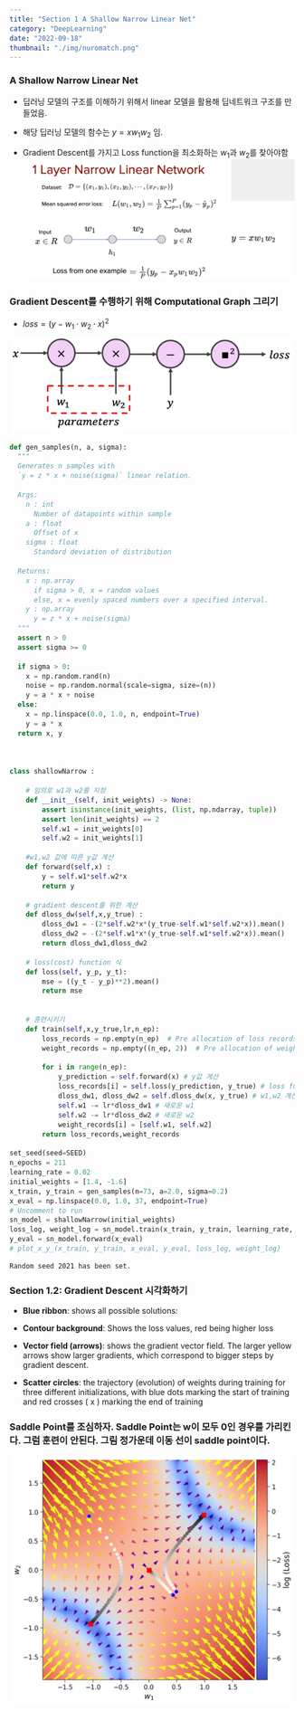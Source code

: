 ```yaml
---
title: "Section 1 A Shallow Narrow Linear Net"
category: "DeepLearning"
date: "2022-09-18"
thumbnail: "./img/nuromatch.png"
---
```


### A Shallow Narrow Linear Net

- 딥러닝 모델의 구조를 이해하기 위해서 linear 모델을 활용해 딥네트워크 구조를 만들었음.

- 해당 딥러닝 모델의 함수는 $y = xw_1w_2$ 임.

- Gradient Descent를 가지고 Loss function을 최소화하는 $w_1$과 $w_2$를 찾아야함
  ![a](./img/layerNarrowLinearNetwork.png)

### Gradient Descent를 수행하기 위해 Computational Graph 그리기

- $loss = (y - w_1 \cdot w_2 \cdot x)^2$

![a](./img/shallow_narrow.png)

```python
def gen_samples(n, a, sigma):
  """
  Generates n samples with
  `y = z * x + noise(sigma)` linear relation.

  Args:
    n : int
      Number of datapoints within sample
    a : float
      Offset of x
    sigma : float
      Standard deviation of distribution

  Returns:
    x : np.array
      if sigma > 0, x = random values
      else, x = evenly spaced numbers over a specified interval.
    y : np.array
      y = z * x + noise(sigma)
  """
  assert n > 0
  assert sigma >= 0

  if sigma > 0:
    x = np.random.rand(n)
    noise = np.random.normal(scale=sigma, size=(n))
    y = a * x + noise
  else:
    x = np.linspace(0.0, 1.0, n, endpoint=True)
    y = a * x
  return x, y



class shallowNarrow :

    # 임의로 w1과 w2를 지정
    def __init__(self, init_weights) -> None:
        assert isinstance(init_weights, (list, np.ndarray, tuple))
        assert len(init_weights) == 2
        self.w1 = init_weights[0]
        self.w2 = init_weights[1]

    #w1,w2 값에 따른 y값 계산
    def forward(self,x) :
        y = self.w1*self.w2*x
        return y

    # gradient descent를 위한 계산
    def dloss_dw(self,x,y_true) :
        dloss_dw1 = -(2*self.w2*x*(y_true-self.w1*self.w2*x)).mean()
        dloss_dw2 = -(2*self.w1*x*(y_true-self.w1*self.w2*x)).mean()
        return dloss_dw1,dloss_dw2

    # loss(cost) function 식
    def loss(self, y_p, y_t):
        mse = ((y_t - y_p)**2).mean()
        return mse


    # 훈련시키기
    def train(self,x,y_true,lr,n_ep):
        loss_records = np.empty(n_ep)  # Pre allocation of loss records
        weight_records = np.empty((n_ep, 2))  # Pre allocation of weight records

        for i in range(n_ep):
            y_prediction = self.forward(x) # y값 계산
            loss_records[i] = self.loss(y_prediction, y_true) # loss function 계산
            dloss_dw1, dloss_dw2 = self.dloss_dw(x, y_true) # w1,w2 계산을 위한 값
            self.w1 -= lr*dloss_dw1 # 새로운 w1
            self.w2 -= lr*dloss_dw2 # 새로운 w2
            weight_records[i] = [self.w1, self.w2]
        return loss_records,weight_records

set_seed(seed=SEED)
n_epochs = 211
learning_rate = 0.02
initial_weights = [1.4, -1.6]
x_train, y_train = gen_samples(n=73, a=2.0, sigma=0.2)
x_eval = np.linspace(0.0, 1.0, 37, endpoint=True)
# Uncomment to run
sn_model = shallowNarrow(initial_weights)
loss_log, weight_log = sn_model.train(x_train, y_train, learning_rate, n_epochs)
y_eval = sn_model.forward(x_eval)
# plot_x_y_(x_train, y_train, x_eval, y_eval, loss_log, weight_log)
```

    Random seed 2021 has been set.

### Section 1.2: Gradient Descent 시각화하기

- **Blue ribbon**: shows all possible solutions:

- **Contour background**: Shows the loss values, red being higher loss

- **Vector field (arrows)**: shows the gradient vector field. The larger yellow arrows show larger gradients, which correspond to bigger steps by gradient descent.

- **Scatter circles**: the trajectory (evolution) of weights during training for three different initializations, with blue dots marking the start of training and red crosses ( x ) marking the end of training

### Saddle Point를 조심하자. Saddle Point는 w이 모두 0인 경우를 가리킨다. 그럼 훈련이 안된다. 그림 정가운데 이동 선이 saddle point이다.

![a](./img/gradientimg.png)

